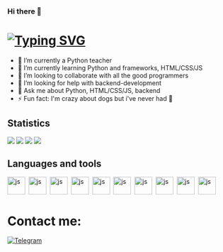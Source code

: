 ### Hi there 👋

# [![Typing SVG](https://readme-typing-svg.herokuapp.com?color=%2336BCF7&lines=I'm+Vlada+Trapeznikova)](https://git.io/typing-svg)

- 🔭 I’m currently a Python teacher
- 🌱 I’m currently learning Python and frameworks, HTML/CSS/JS
- 👯 I’m looking to collaborate with all the good programmers
- 🤔 I’m looking for help with backend-development
- 💬 Ask me about Python, HTML/CSS/JS, backend
- ⚡ Fun fact: I'm crazy about dogs but i've never had 🐶

## Statistics

![](https://github-profile-summary-cards.vercel.app/api/cards/profile-details?username=vlada-97&theme=solarized_dark)
![](https://github-profile-summary-cards.vercel.app/api/cards/most-commit-language?username=vlada-97&theme=solarized_dark)
![](https://github-profile-summary-cards.vercel.app/api/cards/repos-per-language?username=vlada-97t&theme=solarized_dark)
![](https://github-profile-summary-cards.vercel.app/api/cards/stats?username=vlada-97&theme=solarized_dark)

## Languages and tools

<img src="https://cdn.jsdelivr.net/gh/devicons/devicon/icons/python/python-original.svg" title="js" width="40" height="40"/>&nbsp;
 <img src="https://cdn.jsdelivr.net/gh/devicons/devicon/icons/fastapi/fastapi-original.svg" title="js" width="40" height="40"/>&nbsp;
 <img src="https://cdn.jsdelivr.net/gh/devicons/devicon/icons/django/django-plain.svg" title="js" width="40" height="40"/>&nbsp;
<img src="https://cdn.jsdelivr.net/gh/devicons/devicon/icons/postgresql/postgresql-original.svg" title="js" width="40" height="40"/>&nbsp;
<img src="https://cdn.jsdelivr.net/gh/devicons/devicon/icons/git/git-original.svg" title="js" width="40" height="40"/>&nbsp;
<img src="https://cdn.jsdelivr.net/gh/devicons/devicon/icons/github/github-original.svg" title="js" width="40" height="40"/>&nbsp;
<img src="https://cdn.jsdelivr.net/gh/devicons/devicon/icons/html5/html5-original.svg"  title="js" width="40" height="40"/>&nbsp;
<img src="https://cdn.jsdelivr.net/gh/devicons/devicon/icons/css3/css3-original.svg"  title="js" width="40" height="40"/>&nbsp;
<img src="https://cdn.jsdelivr.net/gh/devicons/devicon/icons/javascript/javascript-original.svg"  title="js" width="40" height="40"/>&nbsp;
<img src="https://cdn.jsdelivr.net/gh/devicons/devicon/icons/vscode/vscode-original.svg"  title="js" width="40" height="40"/>&nbsp;
    
 # Contact me:
 <a href="https://t.me/trapeznikova_v" rel="nofollow"><img src="https://camo.githubusercontent.com/27c25260e3aee03274171b5ce31d3e9712c7a907a8fa7a45bd8a4a7d11725082/68747470733a2f2f696d672e736869656c64732e696f2f62616467652f54656c656772616d2d3243413545303f7374796c653d666c61742d73717561726565266c6f676f3d74656c656772616d266c6f676f436f6c6f723d7768697465" alt="Telegram" data-canonical-src="https://img.shields.io/badge/Telegram-2CA5E0?style=flat-squaree&amp;logo=telegram&amp;logoColor=white" style="max-width: 100%;"></a>

